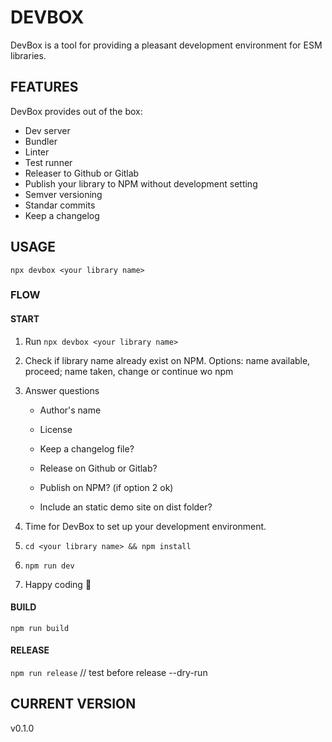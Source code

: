 # DEVBOX

DevBox is a tool for providing a pleasant development environment for ESM libraries.

## FEATURES

DevBox provides out of the box:

- Dev server
- Bundler
- Linter
- Test runner 
- Releaser to Github or Gitlab
- Publish your library to NPM without development setting
- Semver versioning
- Standar commits
- Keep a changelog

## USAGE
`npx devbox <your library name>` 

### FLOW

#### START
1. Run `npx devbox <your library name>` 
2. Check if library name already exist on NPM. Options: name available, proceed; name taken, change or continue wo npm 
3. Answer questions

    - Author's name

    - License

    - Keep a changelog file?

    - Release on Github or Gitlab?

    - Publish on NPM? (if option 2 ok)

    - Include an static demo site on dist folder?

4. Time for DevBox to set up your development environment.
5. `cd <your library name> && npm install`
6. `npm run dev`
7. Happy coding 🥳

#### BUILD
`npm run build`

#### RELEASE
`npm run release` // test before release --dry-run 

## CURRENT VERSION 
<!--VERSION-->v0.1.0<!--/VERSION-->